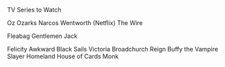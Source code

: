 TV Series to Watch


Oz
Ozarks
Narcos
Wentworth (Netflix)
The Wire


Fleabag
Gentlemen Jack


Felicity
Awkward
Black Sails
Victoria
Broadchurch
Reign
Buffy the Vampire Slayer
Homeland
House of Cards
Monk


